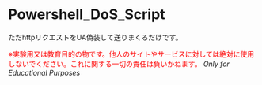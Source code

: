 # Powershell_DoS_Script
ただhttpリクエストをUA偽装して送りまくるだけです。

<span style="color: red; ">※実験用又は教育目的の物です。他人のサイトやサービスに対しては絶対に使用しないでください。これに関する一切の責任は負いかねます。</span>
*Only for Educational Purposes*

